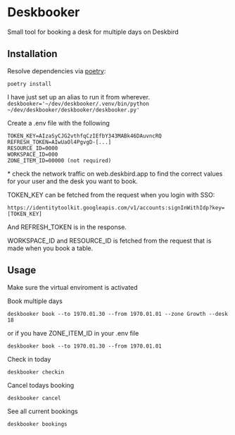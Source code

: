 # Deskbooker

Small tool for booking a desk for multiple days on Deskbird

## Installation

Resolve dependencies via [poetry](https://python-poetry.org/):
```console
poetry install
```

I have just set up an alias to run it from wherever.
```deskbooker='~/dev/deskbooker/.venv/bin/python ~/dev/deskbooker/deskbooker/deskbooker.py'```

Create a .env file with the following

```
TOKEN_KEY=AIzaSyCJG2vthfqCzIEfbY343MABk46DAuvncRQ
REFRESH_TOKEN=AIwUaOl4PgvgD-[...]
RESOURCE_ID=0000
WORKSPACE_ID=000
ZONE_ITEM_ID=00000 (not required)
```

\* check the network traffic on web.deskbird.app to find the correct values for your user and the desk you want to book.

TOKEN_KEY can be fetched from the request when you login with SSO:
```
https://identitytoolkit.googleapis.com/v1/accounts:signInWithIdp?key=[TOKEN_KEY]
```

And REFRESH_TOKEN is in the response.

WORKSPACE_ID and RESOURCE_ID is fetched from the request that is made when you book a table.

## Usage

Make sure the virtual enviroment is activated

Book multiple days
```console
deskbooker book --to 1970.01.30 --from 1970.01.01 --zone Growth --desk 18
```

or if you have ZONE_ITEM_ID in your .env file

```console
deskbooker book --to 1970.01.30 --from 1970.01.01
```

Check in today
```console
deskbooker checkin
```

Cancel todays booking
```console
deskbooker cancel
```

See all current bookings
```console
deskbooker bookings
```
